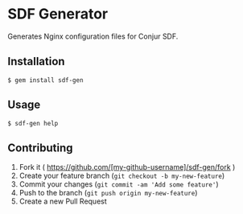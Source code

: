 # SDF Generator

Generates Nginx configuration files for Conjur SDF.

## Installation

    $ gem install sdf-gen

## Usage

    $ sdf-gen help

## Contributing

1. Fork it ( https://github.com/[my-github-username]/sdf-gen/fork )
2. Create your feature branch (`git checkout -b my-new-feature`)
3. Commit your changes (`git commit -am 'Add some feature'`)
4. Push to the branch (`git push origin my-new-feature`)
5. Create a new Pull Request
